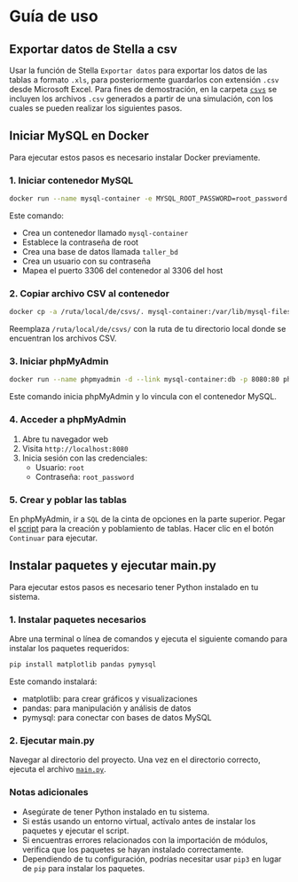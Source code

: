 # Guía de uso

## Exportar datos de Stella a csv
Usar la función de Stella `Exportar datos` para exportar los datos de las tablas a formato `.xls`, para posteriormente guardarlos con extensión `.csv` desde Microsoft Excel. Para fines de demostración, en la carpeta [`csvs`](/lab1/csvs/) se incluyen los archivos `.csv` generados a partir de una simulación, con los cuales se pueden realizar los siguientes pasos.

## Iniciar MySQL en Docker

Para ejecutar estos pasos es necesario instalar Docker previamente.

### 1. Iniciar contenedor MySQL

```bash
docker run --name mysql-container -e MYSQL_ROOT_PASSWORD=root_password -e MYSQL_DATABASE=taller_bd -e MYSQL_USER=usuario -e MYSQL_PASSWORD=password -p 3306:3306 -d mysql:latest
```

Este comando:
- Crea un contenedor llamado `mysql-container`
- Establece la contraseña de root
- Crea una base de datos llamada `taller_bd`
- Crea un usuario con su contraseña
- Mapea el puerto 3306 del contenedor al 3306 del host

### 2. Copiar archivo CSV al contenedor

```bash
docker cp -a /ruta/local/de/csvs/. mysql-container:/var/lib/mysql-files/
```

Reemplaza `/ruta/local/de/csvs/` con la ruta de tu directorio local donde se encuentran los archivos CSV.

### 3. Iniciar phpMyAdmin

```bash
docker run --name phpmyadmin -d --link mysql-container:db -p 8080:80 phpmyadmin/phpmyadmin
```

Este comando inicia phpMyAdmin y lo vincula con el contenedor MySQL.

### 4. Acceder a phpMyAdmin

1. Abre tu navegador web
2. Visita `http://localhost:8080`
3. Inicia sesión con las credenciales:
   - Usuario: `root`
   - Contraseña: `root_password`

### 5. Crear y poblar las tablas
En phpMyAdmin, ir a `SQL` de la cinta de opciones en la parte superior. Pegar el [script](/lab1/bd-mysql/script.sql) para la creación y poblamiento de tablas. Hacer clic en el botón `Continuar` para ejecutar.

## Instalar paquetes y ejecutar main.py

Para ejecutar estos pasos es necesario tener Python instalado en tu sistema.

### 1. Instalar paquetes necesarios

Abre una terminal o línea de comandos y ejecuta el siguiente comando para instalar los paquetes requeridos:

```bash
pip install matplotlib pandas pymysql
```

Este comando instalará:
- matplotlib: para crear gráficos y visualizaciones
- pandas: para manipulación y análisis de datos
- pymysql: para conectar con bases de datos MySQL

### 2. Ejecutar main.py

Navegar al directorio del proyecto. Una vez en el directorio correcto, ejecuta el archivo [`main.py`](/lab1/python/main.py).

### Notas adicionales

- Asegúrate de tener Python instalado en tu sistema.
- Si estás usando un entorno virtual, actívalo antes de instalar los paquetes y ejecutar el script.
- Si encuentras errores relacionados con la importación de módulos, verifica que los paquetes se hayan instalado correctamente.
- Dependiendo de tu configuración, podrías necesitar usar `pip3` en lugar de `pip` para instalar los paquetes.
